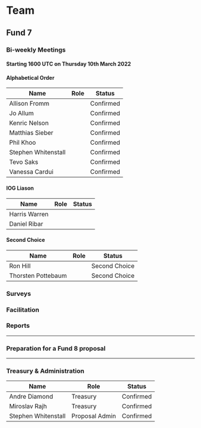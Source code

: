 # Team

## Fund 7

### Bi-weekly Meetings

#### Starting 1600 UTC on Thursday 10th March 2022&#x20;

#### Alphabetical Order

| Name                 | Role | Status    |
| -------------------- | ---- | --------- |
| Allison Fromm        |      | Confirmed |
| Jo Allum             |      | Confirmed |
| Kenric Nelson        |      | Confirmed |
| Matthias Sieber      |      | Confirmed |
| Phil Khoo            |      | Confirmed |
| Stephen Whitenstall  |      | Confirmed |
| Tevo Saks            |      | Confirmed |
| Vanessa Cardui       |      | Confirmed |

#### IOG Liason

| Name          | Role | Status |
| ------------- | ---- | ------ |
| Harris Warren |      |        |
| Daniel Ribar  |      |        |

#### Second Choice

| Name               | Role | Status        |
| ------------------ | ---- | ------------- |
| Ron Hill           |      | Second Choice |
| Thorsten Pottebaum |      | Second Choice |

### Surveys



### Facilitation



### **Reports**

****

### **Preparation for a Fund 8 proposal**

****

### Treasury & Administration&#x20;

| Name                | Role           | Status    |
| ------------------- | -------------- | --------- |
| Andre Diamond       | Treasury       | Confirmed |
| Miroslav Rajh       | Treasury       | Confirmed |
| Stephen Whitenstall | Proposal Admin | Confirmed |



##
